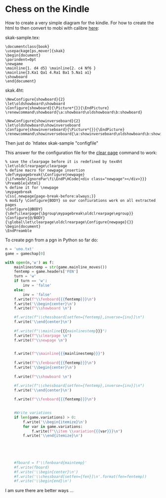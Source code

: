 
# Chess on the Kindle

How to create a very simple diagram for the kindle. For how to create the html to then convert to mobi with calibre [here](https://tex.stackexchange.com/questions/94749/chess-notation-does-not-show-figurine-font):

skak-sample.tex:
```
\documentclass{book}
\usepackage[ps,mover]{skak}
\begin{document}
\parindent=0pt
\newgame
\mainline{1. d4 d5} \mainline{2. c4 Nf6 }
\mainline{3.Ka1 Qa1 4.Ra1 Ba1 5.Na1 a1}
\showboard
\end{document}  
```

skak.4ht:
```
\NewConfigure{showboard}{2}
\let\oldshowboard\showboard
\Configure{showboard}{\Picture*{}}{\EndPicture}
\renewcommand\showboard{\a:showboard\oldshowboard\b:showboard}

\NewConfigure{showinverseboard}{2}
\let\oldshowboard\showinverseboard
\Configure{showinverseboard}{\Picture*{}}{\EndPicture}
\renewcommand\showinverseboard{\a:showinverseboard\oldshowboard\b:showinverseboard}
```


Then just do `htlatex skak-sample "configfile"



This answer for the configuration file for the [clear page](https://tex.stackexchange.com/questions/346811/tex4ebook-paragraph-spacing-centering-and-newpages/346889#346889) command to work:

```
% save the clearpage before it is redefined by tex4ht
\let\oldclrearpage\clearpage
% define macro for newpage insertion
\def\mypagebreak{\Configure{newpage}{\ifvmode\IgnorePar\fi\EndP\HCode{<div class="newpage"></div>}}}
\Preamble{xhtml}
% define it for \newpage
\mypagebreak
\Css{.newpage{page-break-before:always;}}
% modify \Configure{BODY} so our confiurations work on all extracted pages
\Configure{@BODY}{\def\clearpage{\bgroup\mypagebreak\oldclrearpage\egroup}}
\Configure{@/BODY}{\global\let\clearpage\oldclrearpage\Configure{newpage}{}}
\begin{document}
\EndPreamble
```

To create pgn from a pgn in Python so far do:

```python
n = 'uno.txt'
game = gamechap[0]

with open(n,'w') as f:
    mainlinestemp = str(game.mainline_moves())
    fentemp = game.headers['FEN']
    turn = 'w'
    if turn == 'w':
        inv = 'false'
    else:
        inv = 'false'
    f.write(f"\\fenboard{{{fentemp}}}\n")
    f.write('\\begin{center}\n')
    f.write(f"\\showboard \n")

    #f.write(f"\\chessboard[setfen={fentemp},inverse={inv}]\n")
    f.write('\\end{center}\n')
    
    #f.write(f"\\mainline{{{mainlinestemp}}}")
    f.write(f"\\clearpage \n")
    f.write(f"\\newpage \n")

    
    f.write(f"\\mainline{{{mainlinestemp}}}")
    
    f.write(f"\\fenboard{{{fentemp}}}\n")
    f.write('\\begin{center}\n')
    
    f.write(f"\\showboard \n")

    #f.write(f"\\chessboard[setfen={fentemp},inverse={inv}]\n")
    f.write('\\end{center}\n')
    
    f.write(f"\\fenboard{{{fentemp}}}\n")

    
    #Write variations
    if len(game.variations) > 0:
        f.write('\\begin{itemize}\n')
        for var in game.variations:
            f.write(f"\\item \\variation{{{var}}}\n")    
        f.write('\\end{itemize}\n')

    

    
    
    #fboard = f'\\fenboard{maintemp}'
    #f.write(fboard)
    #f.write('\\begin{center}\n')
    #f.write('\\chessboard[setfen={fen}]\n'.format(fen=fentemp))
    #f.write('\\begin{end}\n')
```

I am sure there are better ways ...
